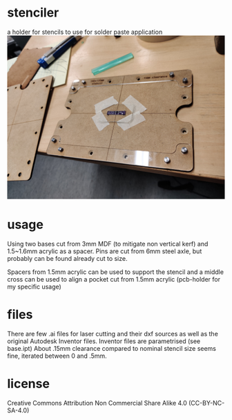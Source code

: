 # stenciler
a holder for stencils to use for solder paste application
![image](https://raw.githubusercontent.com/deffener/stenciler/main/621b01f4593293e3b3ba2ef0fc0aaa4d.jpg)

# usage
Using two bases cut from 3mm MDF (to mitigate non vertical kerf) and 1.5~1.6mm acrylic as a spacer. Pins are cut from 6mm steel axle, but probably can be found already cut to size.

Spacers from 1.5mm acrylic can be used to support the stencil and a middle cross can be used to align a pocket cut from 1.5mm acrylic (pcb-holder for my specific usage)

# files
There are few .ai files for laser cutting and their dxf sources as well as the original Autodesk Inventor files. Inventor files are parametrised (see base.ipt)
About .15mm clearance compared to nominal stencil size seems fine, iterated between 0 and .5mm.

# license
Creative Commons Attribution Non Commercial Share Alike 4.0 (CC-BY-NC-SA-4.0)
